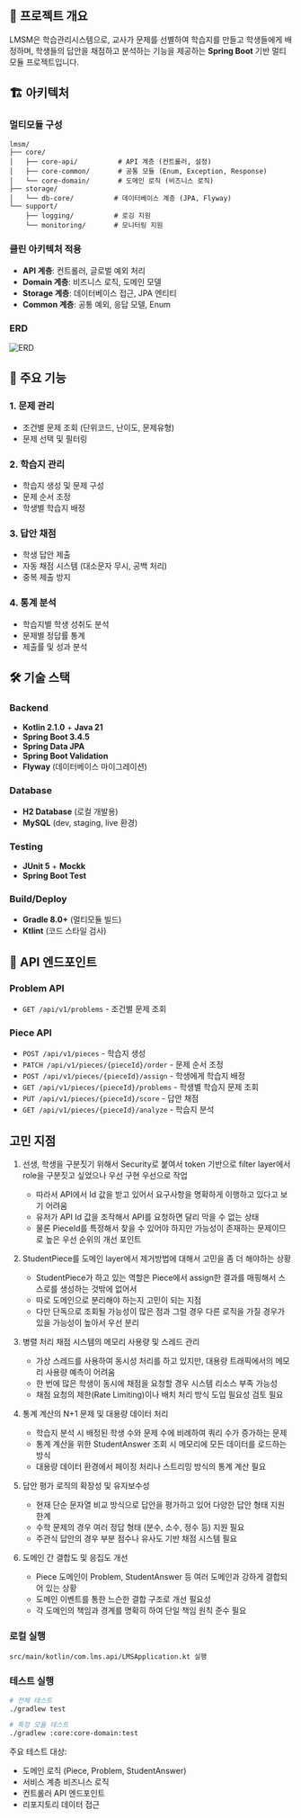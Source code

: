 ## 📖 프로젝트 개요

LMSM은 학습관리시스템으로, 교사가 문제를 선별하여 학습지를 만들고 학생들에게 배정하며, 학생들의 답안을 채점하고 분석하는 기능을 제공하는 **Spring Boot** 기반 멀티모듈 프로젝트입니다.

## 🏗️ 아키텍처

### 멀티모듈 구성

```
lmsm/
├── core/
│   ├── core-api/          # API 계층 (컨트롤러, 설정)
│   ├── core-common/       # 공통 모듈 (Enum, Exception, Response)
│   └── core-domain/       # 도메인 로직 (비즈니스 로직)
├── storage/
│   └── db-core/          # 데이터베이스 계층 (JPA, Flyway)
└── support/
    ├── logging/          # 로깅 지원
    └── monitoring/       # 모니터링 지원
```

### 클린 아키텍처 적용

- **API 계층**: 컨트롤러, 글로벌 예외 처리
- **Domain 계층**: 비즈니스 로직, 도메인 모델
- **Storage 계층**: 데이터베이스 접근, JPA 엔티티
- **Common 계층**: 공통 예외, 응답 모델, Enum

### ERD

![ERD](./erd.png)

## 🚀 주요 기능

### 1. 문제 관리

- 조건별 문제 조회 (단위코드, 난이도, 문제유형)
- 문제 선택 및 필터링

### 2. 학습지 관리

- 학습지 생성 및 문제 구성
- 문제 순서 조정
- 학생별 학습지 배정

### 3. 답안 채점

- 학생 답안 제출
- 자동 채점 시스템 (대소문자 무시, 공백 처리)
- 중복 제출 방지

### 4. 통계 분석

- 학습지별 학생 성취도 분석
- 문제별 정답률 통계
- 제출률 및 성과 분석

## 🛠️ 기술 스택

### Backend

- **Kotlin 2.1.0** + **Java 21**
- **Spring Boot 3.4.5**
- **Spring Data JPA**
- **Spring Boot Validation**
- **Flyway** (데이터베이스 마이그레이션)

### Database

- **H2 Database** (로컬 개발용)
- **MySQL** (dev, staging, live 환경)

### Testing

- **JUnit 5** + **Mockk**
- **Spring Boot Test**

### Build/Deploy

- **Gradle 8.0+** (멀티모듈 빌드)
- **Ktlint** (코드 스타일 검사)

## 🔧 API 엔드포인트

### Problem API

- `GET /api/v1/problems` - 조건별 문제 조회

### Piece API

- `POST /api/v1/pieces` - 학습지 생성
- `PATCH /api/v1/pieces/{pieceId}/order` - 문제 순서 조정
- `POST /api/v1/pieces/{pieceId}/assign` - 학생에게 학습지 배정
- `GET /api/v1/pieces/{pieceId}/problems` - 학생별 학습지 문제 조회
- `PUT /api/v1/pieces/{pieceId}/score` - 답안 채점
- `GET /api/v1/pieces/{pieceId}/analyze` - 학습지 분석

## 고민 지점

1. 선생, 학생을 구분짓기 위해서 Security로 붙여서 token 기반으로 filter layer에서 role을 구분짓고 싶었으나 우선 구현 우선으로 작업
    - 따라서 API에서 Id 값을 받고 있어서 요구사항을 명확하게 이행하고 있다고 보기 어려움
    - 유저가 API Id 값을 조작해서 API를 요청하면 달리 막을 수 없는 상태
    - 물론 PieceId를 특정해서 찾을 수 있어야 하지만 가능성이 존재하는 문제이므로 높은 우선 순위의 개선 포인트

2. StudentPiece를 도메인 layer에서 제거방법에 대해서 고민을 좀 더 해야하는 상황
    - StudentPiece가 하고 있는 역할은 Piece에서 assign한 결과를 매핑해서 스스로를 생성하는 것밖에 없어서
    - 따로 도메인으로 분리해야 하는지 고민이 되는 지점
    - 다만 단독으로 조회될 가능성이 많은 점과 그럴 경우 다른 로직을 가질 경우가 있을 가능성이 높아서 우선 분리

3. 병렬 처리 채점 시스템의 메모리 사용량 및 스레드 관리
    - 가상 스레드를 사용하여 동시성 처리를 하고 있지만, 대용량 트래픽에서의 메모리 사용량 예측이 어려움
    - 한 번에 많은 학생이 동시에 채점을 요청할 경우 시스템 리소스 부족 가능성
    - 채점 요청의 제한(Rate Limiting)이나 배치 처리 방식 도입 필요성 검토 필요

4. 통계 계산의 N+1 문제 및 대용량 데이터 처리
    - 학습지 분석 시 배정된 학생 수와 문제 수에 비례하여 쿼리 수가 증가하는 문제
    - 통계 계산을 위한 StudentAnswer 조회 시 메모리에 모든 데이터를 로드하는 방식
    - 대용량 데이터 환경에서 페이징 처리나 스트리밍 방식의 통계 계산 필요

5. 답안 평가 로직의 확장성 및 유지보수성
    - 현재 단순 문자열 비교 방식으로 답안을 평가하고 있어 다양한 답안 형태 지원 한계
    - 수학 문제의 경우 여러 정답 형태 (분수, 소수, 정수 등) 지원 필요
    - 주관식 답안의 경우 부분 점수나 유사도 기반 채점 시스템 필요

6. 도메인 간 결합도 및 응집도 개선
    - Piece 도메인이 Problem, StudentAnswer 등 여러 도메인과 강하게 결합되어 있는 상황
    - 도메인 이벤트를 통한 느슨한 결합 구조로 개선 필요성
    - 각 도메인의 책임과 경계를 명확히 하여 단일 책임 원칙 준수 필요

### 로컬 실행

```
src/main/kotlin/com.lms.api/LMSApplication.kt 실행
```

### 테스트 실행

```bash
# 전체 테스트
./gradlew test

# 특정 모듈 테스트
./gradlew :core:core-domain:test
```

주요 테스트 대상:

- 도메인 로직 (Piece, Problem, StudentAnswer)
- 서비스 계층 비즈니스 로직
- 컨트롤러 API 엔드포인트
- 리포지토리 데이터 접근

